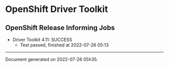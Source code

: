 
OpenShift Driver Toolkit
========================

OpenShift Release Informing Jobs
--------------------------------



* Driver Toolkit 4.11: SUCCESS
  - Test passed, finished at 2022-07-26 05:13






---
Document generated on 2022-07-26 05h35.

